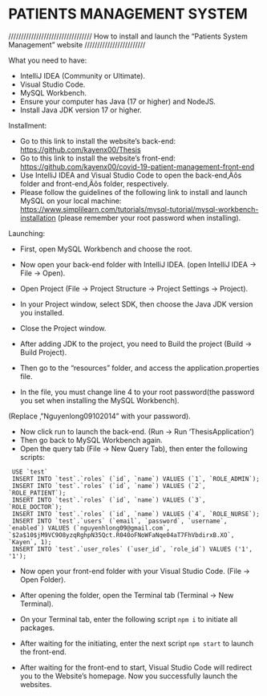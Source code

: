 # PATIENTS MANAGEMENT SYSTEM
///////////////////////////////// How to install and launch the “Patients System Management” website ////////////////////////

What you need to have: 
- IntelliJ IDEA (Community or Ultimate).
- Visual Studio Code.
- MySQL Workbench. 
- Ensure your computer has Java (17 or higher) and NodeJS.
- Install Java JDK version 17 or higher. 

Installment: 
- Go to this link to install the website’s back-end: https://github.com/kayenx00/Thesis
- Go to this link to install the website’s front-end: https://github.com/kayenx00/covid-19-patient-management-front-end 
- Use IntelliJ IDEA and Visual Studio Code to open the back-end‚Äôs folder and front-end‚Äôs folder, respectively.
- Please follow the guidelines of the following link to install and launch MySQL on your local machine: 
https://www.simplilearn.com/tutorials/mysql-tutorial/mysql-workbench-installation (please remember your root password when installing).
 
Launching: 
- First, open MySQL Workbench and choose the root.
 
- Now open your back-end folder with IntelliJ IDEA. (open IntelliJ IDEA -> File -> Open). 
- Open Project (File -> Project Structure -> Project Settings -> Project).
 
- In your Project window, select SDK, then choose the Java JDK version you installed. 
- Close the Project window.
- After adding JDK to the project, you need to Build the project (Build -> Build Project).
- Then go to the “resources” folder, and access the application.properties file.  
 
- In the file, you must change line 4 to your root password(the password you set when installing the MySQL Workbench).
 
(Replace ‚”Nguyenlong09102014” with your password). 
- Now click run to launch the back-end. (Run -> Run ‘ThesisApplication’)
- Then go back to MySQL Workbench again. 
- Open the query tab (File -> New Query Tab), then enter the following scripts:
```
 USE `test`
 INSERT INTO `test`.`roles` (`id`, `name`) VALUES (`1`, `ROLE_ADMIN`);
 INSERT INTO `test`.`roles` (`id`, `name`) VALUES (`2`‚ `ROLE_PATIENT`);
 INSERT INTO `test`.`roles` (`id`, `name`) VALUES (`3`‚ `ROLE_DOCTOR`);
 INSERT INTO `test`.`roles` (`id`, `name`) VALUES (`4`, `ROLE_NURSE`);
 INSERT INTO `test`.`users` (`email`, `password`, `username`, `enabled`) VALUES (`nguyenhlong09@gmail.com`‚ `$2a$10$jM9VC9O8yzqRghpN35Qct.R040oFNoWFaNqe04aT7FhVbdirxB.XO`, `Kayen`, 1);
 INSERT INTO `test`.`user_roles` (`user_id`, `role_id`) VALUES ('1', '1');

```
- Now open your front-end folder with your Visual Studio Code. (File -> Open Folder).
- After opening the folder, open the Terminal tab (Terminal -> New Terminal).
- On your Terminal tab, enter the following script `npm i` to initiate all packages. 
 
- After waiting for the initiating, enter the next script `npm start` to launch the front-end.
 
- After waiting for the front-end to start, Visual Studio Code will redirect you to the Website’s homepage. Now you successfully launch the websites. 

